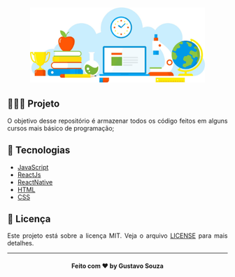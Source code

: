 <h1 align="center">
    <img alt="Materiais de Cursos" width="400px" src=".github/logo.jpg" />
</h1>

## 👨🏼‍💻 Projeto

<div style="text-align: justify">
O objetivo desse repositório é armazenar todos os código feitos em alguns cursos mais básico de programação;

## 🔨 Tecnologias

- [JavaScript](https://www.javascript.com/)
- [ReactJs](https://pt-br.reactjs.org/)
- [ReactNative](http://www.reactnative.com/)
- [HTML](https://www.w3schools.com/html/)
- [CSS](https://developer.mozilla.org/pt-BR/docs/Web/CSS)

## 📝 Licença

Este projeto está sobre a licença MIT. Veja o arquivo [LICENSE](LICENSE.md) para mais detalhes.

---

<h4 align="center">
  Feito com ❤️ by Gustavo Souza
</h4>
